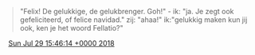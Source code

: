 > "Felix\! De gelukkige, de gelukbrenger\. Goh\!" \- ik: "ja\. Je zegt ook gefeliciteerd, of felice navidad\." zij: "ahaa\!" ik:"gelukkig maken kun jij ook, ken je het woord Fellatio?"

<img src="../../media/tweet.ico" width="12" /> [Sun Jul 29 15:46:14 +0000 2018](https://twitter.com/DromerDenker/status/1023595565517627394)